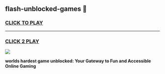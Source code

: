 
## flash-unblocked-games 👋
<h3>
<a href="https://premium.freeplayer.one?title=flash-unblocked-games&ref=14F">CLICK TO PLAY</a></h3>
<hr>

<h3>
<a href="https://premium.freeplayer.one?title=flash-unblocked-games&ref=14F">CLICK 2 PLAY</a>
  
</h3>

<a href="https://premium.freeplayer.one?title=flash-unblocked-games&ref=12F/"><img src="https://clearcache.store/games.png"></a>


**worlds hardest game unblocked: Your Gateway to Fun and Accessible Online Gaming**
